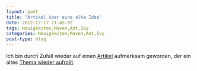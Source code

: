 ```yaml
---
layout: post
title: "Artikel über eine alte Idee"
date: 2012-12-17 21:45:02
tags: Neuigkeiten,Maven,Ant,Ivy
categories: Neuigkeiten,Maven,Ant,Ivy
post-type: blog
---
```

Ich bin durch Zufall wieder auf einen <a href="http://blog.lexspoon.org/2012/12/recursive-maven-considered-harmful.html"  
title="http://blog.lexspoon.org/2012/12/recursive-maven-considered-harmful.html">Artikel</a> aufmerksam geworden, 
der ein altes <a href="http://miller.emu.id.au/pmiller/books/rmch/"  title="Recursive Make Conisdered Harmful.">Thema wieder aufrollt</a>. 
